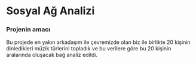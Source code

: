 # Sosyal Ağ Analizi 
### Projenin amacı 
Bu projede en yakın arkadaşım ile çevremizde olan biz ile birlikte 20 kişinin dinledikleri müzik türlerini topladık ve bu verilere göre bu 20 kişinin aralarında oluşacak bağ analiz edildi. 
